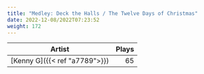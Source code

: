 ```yaml
---
title: "Medley: Deck the Halls / The Twelve Days of Christmas"
date: 2022-12-08/2022T07:23:52
weight: 172
---
```




 Artist | Plays 
----- | -----:
[Kenny G]({{< ref "a7789">}}) | 65
